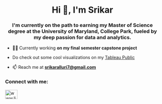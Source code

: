 <h1 align="center">Hi 👋, I'm Srikar</h1>
<h3 align="center">I'm currently on the path to earning my Master of Science degree at the University of Maryland, College Park, fueled by my deep passion for data and analytics.</h3>

- 👨‍💻 Currently working **on my final semester capstone project**

- Do check out some cool visualizations on my [Tableau Public](app/profile/srikar.alluri)

- 📫 Reach me at **srikaralluri7@gmail.com**

<h3 align="left">Connect with me:</h3>
<p align="left">
<a href="https://linkedin.com/in/www.linkedin.com/in/srikar-alluri" target="blank"><img align="center" src="https://raw.githubusercontent.com/rahuldkjain/github-profile-readme-generator/master/src/images/icons/Social/linked-in-alt.svg" alt="www.linkedin.com/in/srikar-alluri" height="30" width="40" /></a>
</p>

